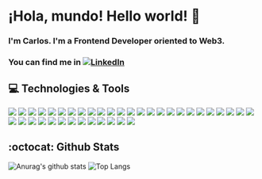 # ¡Hola, mundo! Hello world! 👋

### I'm Carlos. I'm a Frontend Developer oriented to Web3. 
### You can find me in [![LinkedIn][2.1]][2]

## 💻 Technologies & Tools

![](https://img.shields.io/badge/OS-Linux-informational?style=flat&logo=linux&logoColor=white&color=black)
![](https://img.shields.io/badge/Stack-LAMP-informational?style=flat&logo=xampp&logoColor=white&color=orange)
![](https://img.shields.io/badge/Stack-MERN-informational?style=flat&logo=react&logoColor=white&color=darkblue)
![](https://img.shields.io/badge/VSC-Git-informational?style=flat&logo=git&logoColor=white&color=orange)
![](https://img.shields.io/badge/Editor-VSCode-informational?style=flat&logo=visual-studio&logoColor=white&color=blue)
![](https://img.shields.io/badge/IDE-Spyder%205-informational?style=flat&logo=python&logoColor=white&color=grey)
![](https://img.shields.io/badge/IDE-NetBeans%2012-informational?style=flat&logo=java&logoColor=white&color=blue)
![](https://img.shields.io/badge/Markup-HTML%205-informational?style=flat&logo=html5&logoColor=white&color=orange)
![](https://img.shields.io/badge/Markup-CSS%203-informational?style=flat&logo=css3&logoColor=white&color=blue)
![](https://img.shields.io/badge/Design-Figma-informational?style=flat&logo=figma&logoColor=white&color=darkviolet)
![](https://img.shields.io/badge/Code-JavaScript-informational?style=flat&logo=JavaScript&logoColor=white&color=yellow)
![](https://img.shields.io/badge/Code-C-informational?style=flat&logo=C&logoColor=white&color=grey)
![](https://img.shields.io/badge/Code-Java%2011-informational?style=flat&logo=java&logoColor=white&color=brown)
![](https://img.shields.io/badge/Code-PHP%207-informational?style=flat&logo=php&logoColor=white&color=darkviolet)
![](https://img.shields.io/badge/Code-Python%203-informational?style=flat&logo=python&logoColor=white&color=darkgreen)
![](https://img.shields.io/badge/Code-Solidity-informational?style=flat&logo=solidity&logoColor=white&color=black)
![](https://img.shields.io/badge/Env-NodeJS-informational?style=flat&logo=react&logoColor=white&color=green)
![](https://img.shields.io/badge/Preprocessor-Sass-informational?style=flat&logo=sass&logoColor=white&color=ff69b4)
![](https://img.shields.io/badge/Preprocessor-pug-informational?style=flat&logo=pug&logoColor=white&color=brown)
![](https://img.shields.io/badge/Framework-Bootstrap%205-informational?style=flat&logo=bootstrap&logoColor=white&color=darkviolet)
![](https://img.shields.io/badge/Framework-Django%203-informational?style=flat&logo=django&logoColor=white&color=darkgreen)
![](https://img.shields.io/badge/Framework-React%2017-informational?style=flat&logo=React&logoColor=white&color=darkblue)
![](https://img.shields.io/badge/DBMS-phpMyAdmin-informational?style=flat&logo=phpMyAdmin&logoColor=white&color=orange)
![](https://img.shields.io/badge/DBMS-Workbench-informational?style=flat&logo=phpmyadmin&logoColor=white&color=darkblue)
![](https://img.shields.io/badge/DBMS-MongoDB%20Atlas-informational?style=flat&logo=react&logoColor=white&color=darkgreen)
![](https://img.shields.io/badge/DB-MySQL-informational?style=flat&logo=MySQL&logoColor=white&color=blue)
![](https://img.shields.io/badge/DB-MariaDB-informational?style=flat&logo=MariaDB&logoColor=white&color=blue)
![](https://img.shields.io/badge/DB-PostgreSQL-informational?style=flat&logo=PostgreSQL&logoColor=white&color=blue)
![](https://img.shields.io/badge/DB-SQLite-informational?style=flat&logo=SQLite&logoColor=white&color=blue)
![](https://img.shields.io/badge/DB-MongoDB-informational?style=flat&logo=react&logoColor=white&color=darkgreen)
![](https://img.shields.io/badge/DB-Firestore-informational?style=flat&logo=firebase&logoColor=white&color=orange)
![](https://img.shields.io/badge/CMS-WordPress-informational?style=flat&logo=wordpress&logoColor=white&color=black)
![](https://img.shields.io/badge/API-Postman-informational?style=flat&logo=postman&logoColor=white&color=orange)
![](https://img.shields.io/badge/API-Insomnia-informational?style=flat&logo=insomnia&logoColor=white&color=darkviolet)
![](https://img.shields.io/badge/Testing-Jest-informational?style=flat&logo=jest&logoColor=white&color=green)
![](https://img.shields.io/badge/Testing-Cypress-informational?style=flat&logo=cypress&logoColor=white&color=green)
![](https://img.shields.io/badge/Auth-Firebase-informational?style=flat&logo=firebase&logoColor=white&color=orange)
![](https://img.shields.io/badge/Auth-Auth0-informational?style=flat&logo=auth0&logoColor=white&color=black)

## :octocat: Github Stats

![Anurag's github stats](https://github-readme-stats.vercel.app/api?username=cesantaniello&show_icons=true)
![Top Langs](https://github-readme-stats.vercel.app/api/top-langs/?username=cesantaniello&layout=compact&theme=buefy)


[1.1]: https://img.icons8.com/cute-clipart/30/000000/twitter.png
[1]: https://twitter.com/cesantaniello

[2.1]: https://img.icons8.com/cute-clipart/30/000000/linkedin.png
[2]: https://www.linkedin.com/in/carlos-e-santaniello/
